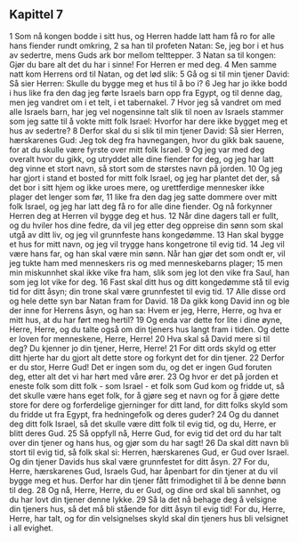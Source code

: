 ## Kapittel 7

1 Som nå kongen bodde i sitt hus, og Herren hadde latt ham få ro for alle hans fiender rundt omkring,
2 sa han til profeten Natan: Se, jeg bor i et hus av sedertre, mens Guds ark bor mellom telttepper.
3 Natan sa til kongen: Gjør du bare alt det du har i sinne! For Herren er med deg.
4 Men samme natt kom Herrens ord til Natan, og det lød slik:
5 Gå og si til min tjener David: Så sier Herren: Skulle du bygge meg et hus til å bo i?
6 Jeg har jo ikke bodd i hus like fra den dag jeg førte Israels barn opp fra Egypt, og til denne dag, men jeg vandret om i et telt, i et tabernakel.
7 Hvor jeg så vandret om med alle Israels barn, har jeg vel nogensinne talt slik til noen av Israels stammer som jeg satte til å vokte mitt folk Israel: Hvorfor har dere ikke bygget meg et hus av sedertre?
8 Derfor skal du si slik til min tjener David: Så sier Herren, hærskarenes Gud: Jeg tok deg fra havnegangen, hvor du gikk bak sauene, for at du skulle være fyrste over mitt folk Israel.
9 Og jeg var med deg overalt hvor du gikk, og utryddet alle dine fiender for deg, og jeg har latt deg vinne et stort navn, så stort som de størstes navn på jorden.
10 Og jeg har gjort i stand et bosted for mitt folk Israel, og jeg har plantet det der, så det bor i sitt hjem og ikke uroes mere, og urettferdige mennesker ikke plager det lenger som før,
11 like fra den dag jeg satte dommere over mitt folk Israel, og jeg har latt deg få ro for alle dine fiender. Og nå forkynner Herren deg at Herren vil bygge deg et hus.
12 Når dine dagers tall er fullt, og du hviler hos dine fedre, da vil jeg etter deg oppreise din sønn som skal utgå av ditt liv, og jeg vil grunnfeste hans kongedømme.
13 Han skal bygge et hus for mitt navn, og jeg vil trygge hans kongetrone til evig tid.
14 Jeg vil være hans far, og han skal være min sønn. Når han gjør det som ondt er, vil jeg tukte ham med menneskers ris og med menneskebarns plager;
15 men min miskunnhet skal ikke vike fra ham, slik som jeg lot den vike fra Saul, han som jeg lot vike for deg.
16 Fast skal ditt hus og ditt kongedømme stå til evig tid for ditt åsyn; din trone skal være grunnfestet til evig tid.
17 Alle disse ord og hele dette syn bar Natan fram for David.
18 Da gikk kong David inn og ble der inne for Herrens åsyn, og han sa: Hvem er jeg, Herre, Herre, og hva er mitt hus, at du har ført meg hertil?
19 Og enda var dette for lite i dine øyne, Herre, Herre, og du talte også om din tjeners hus langt fram i tiden. Og dette er loven for menneskene, Herre, Herre!
20 Hva skal så David mere si til deg? Du kjenner jo din tjener, Herre, Herre!
21 For ditt ords skyld og etter ditt hjerte har du gjort alt dette store og forkynt det for din tjener.
22 Derfor er du stor, Herre Gud! Det er ingen som du, og det er ingen Gud foruten deg, etter alt det vi har hørt med våre ører.
23 Og hvor er det på jorden et eneste folk som ditt folk - som Israel - et folk som Gud kom og fridde ut, så det skulle være hans eget folk, for å gjøre seg et navn og for å gjøre dette store for dere og forferdelige gjerninger for ditt land, for ditt folks skyld som du fridde ut fra Egypt, fra hedningefolk og deres guder?
24 Og du dannet deg ditt folk Israel, så det skulle være ditt folk til evig tid, og du, Herre, er blitt deres Gud.
25 Så oppfyll nå, Herre Gud, for evig tid det ord du har talt over din tjener og hans hus, og gjør som du har sagt!
26 Da skal ditt navn bli stort til evig tid, så folk skal si: Herren, hærskarenes Gud, er Gud over Israel. Og din tjener Davids hus skal være grunnfestet for ditt åsyn.
27 For du, Herre, hærskarenes Gud, Israels Gud, har åpenbart for din tjener at du vil bygge meg et hus. Derfor har din tjener fått frimodighet til å be denne bønn til deg.
28 Og nå, Herre, Herre, du er Gud, og dine ord skal bli sannhet, og du har lovt din tjener denne lykke.
29 Så la det nå behage deg å velsigne din tjeners hus, så det må bli stående for ditt åsyn til evig tid! For du, Herre, Herre, har talt, og for din velsignelses skyld skal din tjeners hus bli velsignet i all evighet.
